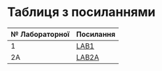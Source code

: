 # Таблиця з посиланнями
|№ Лабораторної|Посилання|
|---|---|
|1|[LAB1](https://github.com/miglasdima/Techology_programming/tree/main/lab1)|
|2A|[LAB2A](https://github.com/miglasdima/Techology_programming/tree/main/lab2A)|
